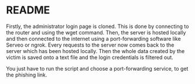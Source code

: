 # README

Firstly, the administrator login page is cloned. This is done by connecting to the router and using the wget command.
Then, the server is hosted locally and then connected to the internet using a port-forwarding software like Serveo or ngrok. Every requests to the server now comes back to the server which has been hosted locally. Then the whole data created by the victim is saved onto a text file and the login credentials is filtered out.

You just have to run the script and choose a port-forwarding service, to get the phishing link.

